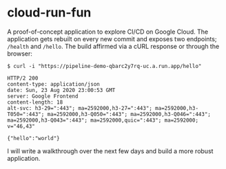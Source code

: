 # cloud-run-fun
A proof-of-concept application to explore CI/CD on Google Cloud. The application gets rebuilt on every new commit and exposes two endpoints; `/health` and `/hello`. 
The build affirmed via a cURL response or through the browser:

```
$ curl -i "https://pipeline-demo-qbarc2y7rq-uc.a.run.app/hello"

HTTP/2 200
content-type: application/json
date: Sun, 23 Aug 2020 23:00:53 GMT
server: Google Frontend
content-length: 18
alt-svc: h3-29=":443"; ma=2592000,h3-27=":443"; ma=2592000,h3-T050=":443"; ma=2592000,h3-Q050=":443"; ma=2592000,h3-Q046=":443"; ma=2592000,h3-Q043=":443"; ma=2592000,quic=":443"; ma=2592000; v="46,43"

{"hello":"world"}
```

I will write a walkthrough over the next few days and build a more robust application.
